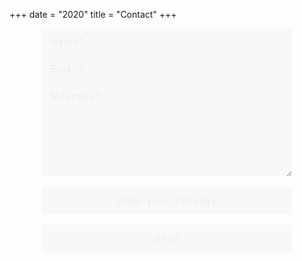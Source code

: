 +++
date = "2020"
title = "Contact"
+++

<script src="https://www.google.com/recaptcha/api.js?render=6Lf-MfAUAAAAAE4dwSezxCqvNloSgnV3wdHcXJUN"></script>

<script>
grecaptcha.ready(function() {
    grecaptcha.execute('6Lf-MfAUAAAAAE4dwSezxCqvNloSgnV3wdHcXJUN', {action: 'contact'});
});
</script>

<style>

.grecaptcha-badge {
  bottom: 60px !important;
}
  #contactForm {
      margin: 0 auto;
}

  #contactForm input, textarea {
      letter-spacing: 2px;
      font: 200 1em/1.1em 'Helvetica Neue', sans-serif;
      
      color: #E7EDF1;
      background-color: RGBA(204, 204, 204, .1);
    
      outline: none; border: none;
   
      display:block;
      margin: 0 auto;
      padding: 1em;
      width: 90%;
      max-width: 400px;
 }

#contactForm textarea {
  height: 150px;
}

#contactForm *:focus {
   background-color: #F92672;
}

#contactForm *:hover {
   background-color: #F92672;
}

::-webkit-input-placeholder {
      color: #E7EDF1;
}

:-moz-placeholder { /* Firefox 18- */
      color: #E7EDF1; 
}

::-moz-placeholder {  /* Firefox 19+ */
    color: #E7EDF1; 
}

:-ms-input-placeholder {  
       color: #E7EDF1;
}
</style>
<form id="contactForm" onsubmit="return validate()"  method="post" netlify>
            
  <input class="formInput" type="text" id="name" name="name" autocorrect="off" placeholder="Name?"/>
  <input class="formInput" type="email" name="email" id="email" autocapitalize="off" autocorrect="off" placeholder="Email?"/>
  <textarea class="formInput" name="message" id="message" placeholder="Message?"></textarea>
  
  <br>
    <input class="submitForm" type="reset" value="Clear your message" />
    <br/>
    <strong><input class="submitForm" type="submit" value="Send"/></strong>
          
</form>